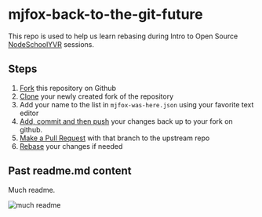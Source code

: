 # mjfox-back-to-the-git-future

This repo is used to help us learn rebasing during Intro to Open Source [NodeSchoolYVR](https://www.meetup.com/nodeschool-vancouver/) sessions.

## Steps

1. [Fork](https://help.github.com/articles/fork-a-repo/) this repository on Github
2. [Clone](https://help.github.com/articles/cloning-a-repository/) your newly created fork of the repository
3. Add your name to the list in `mjfox-was-here.json` using your favorite text editor
4. [Add, commit and then push](https://help.github.com/articles/adding-a-file-to-a-repository-using-the-command-line/) your changes back up to your fork on github.
5. [Make a Pull Request](https://help.github.com/articles/creating-a-pull-request-from-a-fork/) with that branch to the upstream repo
6. [Rebase](https://www.atlassian.com/git/tutorials/rewriting-history/git-rebase) your changes if needed

## Past readme.md content

Much readme.

![much readme](https://memecrunch.com/meme/14PIY/such-wow/image.jpg?w=400&c=1)
